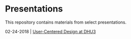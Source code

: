 # Presentations  

This repository contains materials from select presentations.  

02-24-2018 | [User-Centered Design at DHU3](https://github.com/cderose/Presentations/blob/master/DeRose_DHU3_slides.zip)
